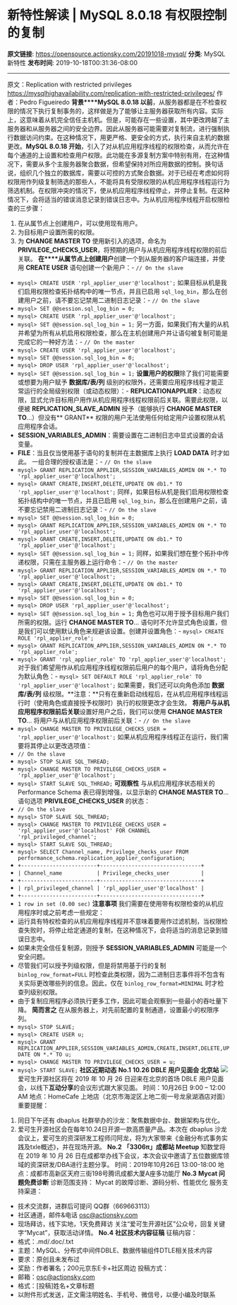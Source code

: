 # 新特性解读 | MySQL 8.0.18 有权限控制的复制

**原文链接**: https://opensource.actionsky.com/20191018-mysql/
**分类**: MySQL 新特性
**发布时间**: 2019-10-18T00:31:36-08:00

---

原文：Replication with restricted privileges
https://mysqlhighavailability.com/replication-with-restricted-privileges/
作者：Pedro Figueiredo
**背景****MySQL 8.0.18 以前**，从服务器都是在不检查权限的情况下执行复制事务的，这样做是为了能够让主服务器获取所有内容。实际上，这意味着从机完全信任主机机。但是，可能存在一些设置，其中更改跨越了主服务器和从服务器之间的安全边界。因此从服务器可能需要对复制流，进行强制执行数据访问约束。在这种情况下，用更严格、更安全的方式，执行来自主机的数据更改。**MySQL 8.0.18 开始**，引入了对从机应用程序线程的权限检查，从而允许在每个通道的上设置和检查用户权限。此功能在多源复制方案中特别有用，在这种情况下，需要从多个主服务器聚合数据，但希望保持对所应用数据的控制。换句话说，组织几个独立的数据库，需要以可控的方式聚合数据。对于已经在考虑如何将权限用作列级复制筛选的那些人，不能将具有受限权限的从机应用程序线程运行为筛选机制。在权限冲突的情况下，使从机应用程序线程停止，并停止复制。在这种情况下，会将适当的错误消息记录到错误日志中。为从机应用程序线程开启权限检查的三步骤：
1. 在从属节点上创建用户，可以使用现有用户。
2. 为目标用户设置所需的权限。
3. 为 **CHANGE MASTER TO** 使用新引入的选项，命名为 **PRIVILEGE_CHECKS_USER**，将预期的用户与从机应用程序线程权限的前后关联。
**在****从属节点上创建用户**创建一个到从服务器的客户端连接，并使用 **CREATE USER** 语句创建一个新用户：- `// On the slave`
- `mysql> CREATE USER 'rpl_applier_user'@'localhost';`
如果目标从机是我们启用权限检查拓扑结构中的唯一节点，并且已启用 `sql_log_bin`，那么在创建用户之前，请不要忘记禁用二进制日志记录：- `// On the slave`
- `mysql> SET @@session.sql_log_bin = 0;`
- `mysql> CREATE USER 'rpl_applier_user'@'localhost';`
- `mysql> SET @@session.sql_log_bin = 1;`
另一方面，如果我们有大量的从机并希望为所有从机启用权限检查，那么在主机创建用户并让语句被复制可能是完成它的一种好方法：- `// On the master`
- `mysql> CREATE USER 'rpl_applier_user'@'localhost';`
- `mysql> SET @@session.sql_log_bin = 0;`
- `mysql> DROP USER 'rpl_applier_user'@'localhost';`
- `mysql> SET @@session.sql_log_bin = 1;`
**设置用户的权限**除了我们可能需要或想要为用户赋予 **数据库/表/列** 级别的权限外，还需要应用程序线程才能正常运行的全局级别权限（或动态权限）：- **REPLICATIONAPPLIER**：动态权限，显式允许目标用户用作从机应用程序线程权限前后关联。需要此权限，以便被 **REPLICATION_SLAVE_ADMIN** 授予（能够执行 **CHANGE MASTER TO**…）但没有** GRANT** 权限的用户无法使用任何给定用户设置权限从机应用程序会话。
- **SESSION_VARIABLES_ADMIN**：需要设置在二进制日志中显式设置的会话变量。
- **FILE**：当且仅当使用基于语句的复制并在主数据库上执行 **LOAD DATA** 时才如此。
一组合理的授权语法是：- `// On the slave`
- `mysql> GRANT REPLICATION_APPLIER,SESSION_VARIABLES_ADMIN ON *.* TO 'rpl_applier_user'@'localhost';`
- `mysql> GRANT CREATE,INSERT,DELETE,UPDATE ON db1.* TO 'rpl_applier_user'@'localhost';`
同样，如果目标从机是我们启用权限检查拓扑结构中的唯一节点，并且已启用 `sql_log_bin`，那么在创建用户之前，请不要忘记禁用二进制日志记录：- `// On the slave`
- `mysql> SET @@session.sql_log_bin = 0;`
- `mysql> GRANT REPLICATION_APPLIER,SESSION_VARIABLES_ADMIN ON *.* TO 'rpl_applier_user'@'localhost';`
- `mysql> GRANT CREATE,INSERT,DELETE,UPDATE ON db1.* TO 'rpl_applier_user'@'localhost';`
- `mysql> SET @@session.sql_log_bin = 1;`
同样，如果我们想在整个拓扑中传递权限，只需在主服务器上运行命令：- `// On the master`
- `mysql> GRANT REPLICATION_APPLIER,SESSION_VARIABLES_ADMIN ON *.* TO 'rpl_applier_user'@'localhost';`
- `mysql> GRANT CREATE,INSERT,DELETE,UPDATE ON db1.* TO 'rpl_applier_user'@'localhost';`
- `mysql> SET @@session.sql_log_bin = 0;`
- `mysql> DROP USER 'rpl_applier_user'@'localhost';`
- `mysql> SET @@session.sql_log_bin = 1;`
角色也可以用于授予目标用户我们所需的权限。运行 **CHANGE MASTER TO**… 语句时不允许显式角色设置，但是我们可以使用默认角色来规避该设置。创建并设置角色：- `mysql> CREATE ROLE 'rpl_applier_role';`
- `mysql> GRANT REPLICATION_APPLIER,SESSION_VARIABLES_ADMIN ON *.* TO 'rpl_applier_role';`
- `mysql> GRANT 'rpl_applier_role' TO 'rpl_applier_user'@'localhost';`
对于我们希望用作从机应用程序线程权限前后用户的每个用户，请将角色分配为默认角色：- `mysql> SET DEFAULT ROLE 'rpl_applier_role' TO 'rpl_applier_user'@'localhost';`
如果需要，我们还可以向角色添加 **数据库/表/列** 级权限。**注意：**只有在重新启动线程后，在从机应用程序线程运行时（使用角色或直接授予权限时）执行的权限更改才会生效。
**将用户与从机应用程序权限前后关联**设置好用户之后，我们可以使用 **CHANGE MASTER TO**… 将用户与从机应用程序权限前后关联：- `// On the slave`
- `mysql> CHANGE MASTER TO PRIVILEGE_CHECKS_USER = 'rpl_applier_user'@'localhost';`
如果从机应用程序线程正在运行，我们需要将其停止以更改选项值：
- `// On the slave`
- `mysql> STOP SLAVE SQL_THREAD;`
- `mysql> CHANGE MASTER TO PRIVILEGE_CHECKS_USER = 'rpl_applier_user'@'localhost';`
- `mysql> START SLAVE SQL_THREAD;`
**可观察性**
与从机应用程序状态相关的 Performance Schema 表已得到增强，以显示新的 **CHANGE MASTER TO**&#8230; 语句选项 **PRIVILEGE_CHECKS_USER** 的状态：
- `// On the slave`
- `mysql> STOP SLAVE SQL_THREAD;`
- `mysql> CHANGE MASTER TO PRIVILEGE_CHECKS_USER = 'rpl_applier_user'@'localhost' FOR CHANNEL 'rpl_privileged_channel';`
- `mysql> START SLAVE SQL_THREAD;`
- `mysql> SELECT Channel_name, Privilege_checks_user FROM performance_schema.replication_applier_configuration;`
- `+------------------------+--------------------------------+`
- `| Channel_name           | Privilege_checks_user          |`
- `+------------------------+--------------------------------+`
- `| rpl_privileged_channel | 'rpl_applier_user'@'localhost' |`
- `+------------------------+--------------------------------+`
- `1 row in set (0.00 sec)`
**注意事项**
我们需要在使用带有权限检查的从机应用程序时或之前考虑一些规定：
- 运行具有特权检查的从机应用程序线程并不意味着要用作过滤机制，当权限检查失败时，将停止给定通道的复制，在这种情况下，会将适当的消息记录到错误日志中。
- 如果未完全信任复制源，则授予 **SESSION_VARIABLES_ADMIN** 可能是一个安全问题。
- 尽管我们可以授予列级权限，但是将禁用基于行的复制 `binlog_row_format=FULL` 时检查此类权限，因为二进制日志事件将不包含有关实际更改哪些列的信息。因此，仅在 `binlog_row_format=MINIMAL` 时才检查列级别权限。
- 由于复制应用程序必须执行更多工作，因此可能会观察到一些最小的吞吐量下降。
**简而言之**
在从服务器上，对先前配置的复制通道，设置最小的权限序列。
- `mysql> STOP SLAVE;`
- `mysql> CREATE USER u;`
- `mysql> GRANT REPLICATION_APPLIER,SESSION_VARIABLES_ADMIN,CREATE,INSERT,DELETE,UPDATE ON *.* TO u;`
- `mysql> CHANGE MASTER TO PRIVILEGE_CHECKS_USER = u;`
- `mysql> START SLAVE;`
**社区近期动态**
**No.1**
**10.26 DBLE 用户见面会 北京站**
![](https://opensource.actionsky.com/wp-content/uploads/2019/09/默认标题_横版海报_2019.09.16.jpg)											
爱可生开源社区将在 2019 年 10 月 26 日迎来在北京的首场 DBLE 用户见面会，以线下**互动分享**的会议形式跟大家见面。
时间：10月26日 9:00 &#8211; 12:00 AM
地点：HomeCafe 上地店（北京市海淀区上地二街一号龙泉湖酒店对面）
重要提醒：
1. 同日下午还有 dbaplus 社群举办的沙龙：聚焦数据中台、数据架构与优化。
2. 爱可生开源社区会在每年10.24日开源一款高质量产品。本次在 dbaplus 沙龙会议上，爱可生的资深研发工程师闫阿龙，将为大家带来《金融分布式事务实践及txle概述》，并在现场开源。
**No.2**
**「3306π」成都站 Meetup**
知数堂将在 2019 年 10 月 26 日在成都举办线下会议，本次会议中邀请了五位数据库领域的资深研发/DBA进行主题分享。
时间：2019年10月26日 13:00-18:00
地点：成都市高新区天府三街198号腾讯成都大厦A座多功能厅
**No.3**
**Mycat 问题免费诊断**
诊断范围支持：
Mycat 的故障诊断、源码分析、性能优化
服务支持渠道：
- 技术交流群，进群后可提问
QQ群（669663113）
- 社区通道，邮件&电话
osc@actionsky.com
- 现场拜访，线下实地，1天免费拜访
关注“爱可生开源社区”公众号，回复关键字“Mycat”，获取活动详情。
**No.4**
**社区技术内容征稿**
征稿内容：
- 格式：.md/.doc/.txt
- 主题：MySQL、分布式中间件DBLE、数据传输组件DTLE相关技术内容
- 要求：原创且未发布过
- 奖励：作者署名；200元京东E卡+社区周边
投稿方式：
- 邮箱：osc@actionsky.com
- 格式：[投稿]姓名+文章标题
- 以附件形式发送，正文需注明姓名、手机号、微信号，以便小编及时联系